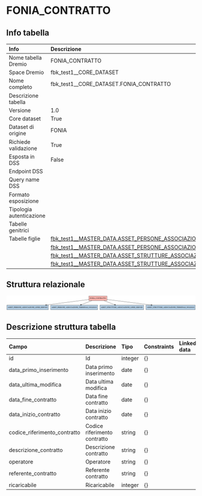 # FONIA_CONTRATTO

## Info tabella

| Info                     | Descrizione                                                                                                                                                 |
|:-------------------------|:------------------------------------------------------------------------------------------------------------------------------------------------------------|
| Nome tabella Dremio      | FONIA_CONTRATTO                                                                                                                                             |
| Space Dremio             | fbk_test1__CORE_DATASET                                                                                                                                     |
| Nome completo            | fbk_test1__CORE_DATASET.FONIA_CONTRATTO                                                                                                                     |
| Descrizione tabella      |                                                                                                                                                             |
| Versione                 | 1.0                                                                                                                                                         |
| Core dataset             | True                                                                                                                                                        |
| Dataset di origine       | FONIA                                                                                                                                                       |
| Richiede validazione     | True                                                                                                                                                        |
| Esposta in DSS           | False                                                                                                                                                       |
| Endpoint DSS             |                                                                                                                                                             |
| Query name DSS           |                                                                                                                                                             |
| Formato esposizione      |                                                                                                                                                             |
| Tipologia autenticazione |                                                                                                                                                             |
| Tabelle genitrici        |                                                                                                                                                             |
| Tabelle figlie           | [fbk_test1__MASTER_DATA.ASSET_PERSONE_ASSOCIAZIONE_LINEE_SERVIZI](/fbk_test1__MASTER_DATA/ASSET_PERSONE_ASSOCIAZIONE_LINEE_SERVIZI/markdown.md)             |
|                          | [fbk_test1__MASTER_DATA.ASSET_PERSONE_ASSOCIAZIONE_TERMINALI_NOLEGGI](/fbk_test1__MASTER_DATA/ASSET_PERSONE_ASSOCIAZIONE_TERMINALI_NOLEGGI/markdown.md)     |
|                          | [fbk_test1__MASTER_DATA.ASSET_STRUTTURE_ASSOCIAZIONE_LINEE_SERVIZI](/fbk_test1__MASTER_DATA/ASSET_STRUTTURE_ASSOCIAZIONE_LINEE_SERVIZI/markdown.md)         |
|                          | [fbk_test1__MASTER_DATA.ASSET_STRUTTURE_ASSOCIAZIONE_TERMINALI_NOLEGGI](/fbk_test1__MASTER_DATA/ASSET_STRUTTURE_ASSOCIAZIONE_TERMINALI_NOLEGGI/markdown.md) |

## Struttura relazionale

![FONIA_CONTRATTO](./graph_png.png)

## Descrizione struttura tabella

| Campo                        | Descrizione                  | Tipo    | Constraints   | Linked data   | errors   |
|:-----------------------------|:-----------------------------|:--------|:--------------|:--------------|:---------|
| id                           | Id                           | integer | {}            |               | {}       |
| data_primo_inserimento       | Data primo inserimento       | date    | {}            |               | {}       |
| data_ultima_modifica         | Data ultima modifica         | date    | {}            |               | {}       |
| data_fine_contratto          | Data fine contratto          | date    | {}            |               | {}       |
| data_inizio_contratto        | Data inizio contratto        | date    | {}            |               | {}       |
| codice_riferimento_contratto | Codice riferimento contratto | string  | {}            |               | {}       |
| descrizione_contratto        | Descrizione contratto        | string  | {}            |               | {}       |
| operatore                    | Operatore                    | string  | {}            |               | {}       |
| referente_contratto          | Referente contratto          | string  | {}            |               | {}       |
| ricaricabile                 | Ricaricabile                 | integer | {}            |               | {}       |
